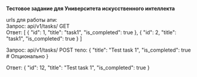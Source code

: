 **Тестовое задание для Университета искусственного интеллекта**  
  
urls для работы апи:  
Запрос: api/v1/tasks/ GET  
Ответ:
[
    {
        "id": 1,
        "title": "task1",
        "is_completed": true
    },
    {
        "id": 2,
        "title": "task1",
        "is_completed": true
    }
]

Запрос: api/v1/tasks/ POST
тело:
{
    "title": "Test task 1",
    "is_completed": true   # Опционально
}

Ответ:
{
    "id": 12,
    "title": "Test task 1",
    "is_completed": true
}
